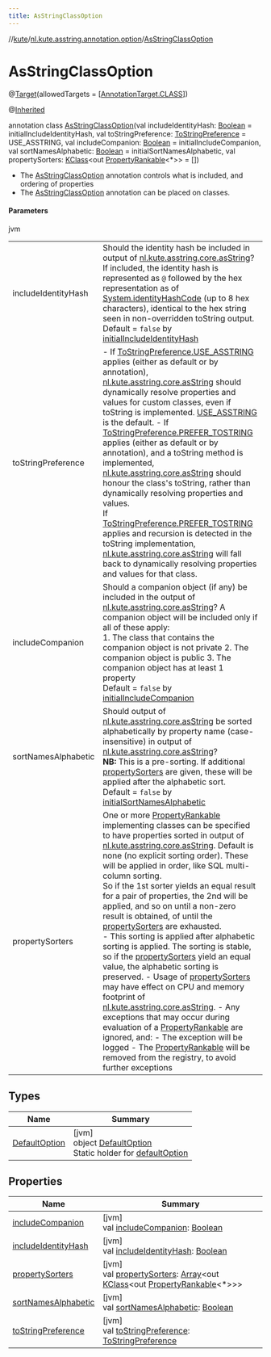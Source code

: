 ```yaml
---
title: AsStringClassOption
---
```

//[kute](../../../index.html)/[nl.kute.asstring.annotation.option](../index.html)/[AsStringClassOption](index.html)



# AsStringClassOption





@[Target](https://kotlinlang.org/api/latest/jvm/stdlib/kotlin.annotation/-target/index.html)(allowedTargets = [[AnnotationTarget.CLASS](https://kotlinlang.org/api/latest/jvm/stdlib/kotlin.annotation/-annotation-target/-c-l-a-s-s/index.html)])



@[Inherited](https://docs.oracle.com/javase/8/docs/api/java/lang/annotation/Inherited.html)



annotation class [AsStringClassOption](index.html)(val includeIdentityHash: [Boolean](https://kotlinlang.org/api/latest/jvm/stdlib/kotlin/-boolean/index.html) = initialIncludeIdentityHash, val toStringPreference: [ToStringPreference](../-to-string-preference/index.html) = USE_ASSTRING, val includeCompanion: [Boolean](https://kotlinlang.org/api/latest/jvm/stdlib/kotlin/-boolean/index.html) = initialIncludeCompanion, val sortNamesAlphabetic: [Boolean](https://kotlinlang.org/api/latest/jvm/stdlib/kotlin/-boolean/index.html) = initialSortNamesAlphabetic, val propertySorters: [KClass](https://kotlinlang.org/api/latest/jvm/stdlib/kotlin.reflect/-k-class/index.html)&lt;out [PropertyRankable](../../nl.kute.asstring.property.ranking/-property-rankable/index.html)&lt;*&gt;&gt; = [])

- 
   The [AsStringClassOption](index.html) annotation controls what is included, and ordering of properties
- 
   The [AsStringClassOption](index.html) annotation can be placed on classes.




#### Parameters


jvm

| | |
|---|---|
| includeIdentityHash | Should the identity hash be included in output of [nl.kute.asstring.core.asString](../../nl.kute.asstring.core/as-string.html)? If included, the identity hash is represented as `@` followed by the hex representation as of [System.identityHashCode](https://docs.oracle.com/javase/8/docs/api/java/lang/System.html#identityHashCode-kotlin.Any-) (up to 8 hex characters), identical to the hex string seen in non-overridden toString output.<br>Default = `false` by [initialIncludeIdentityHash](../../nl.kute.asstring.core.defaults/initial-include-identity-hash.html) |
| toStringPreference | -     If [ToStringPreference.USE_ASSTRING](../-to-string-preference/-u-s-e_-a-s-s-t-r-i-n-g/index.html) applies (either as default or by annotation), [nl.kute.asstring.core.asString](../../nl.kute.asstring.core/as-string.html) should dynamically resolve properties and values for custom classes, even if toString is implemented. [USE_ASSTRING](../-to-string-preference/-u-s-e_-a-s-s-t-r-i-n-g/index.html) is the default. -     If [ToStringPreference.PREFER_TOSTRING](../-to-string-preference/-p-r-e-f-e-r_-t-o-s-t-r-i-n-g/index.html) applies (either as default or by annotation), and a toString method is implemented, [nl.kute.asstring.core.asString](../../nl.kute.asstring.core/as-string.html) should honour the class's toString, rather than dynamically resolving properties and values.<br>If [ToStringPreference.PREFER_TOSTRING](../-to-string-preference/-p-r-e-f-e-r_-t-o-s-t-r-i-n-g/index.html) applies and recursion is detected in the toString implementation, [nl.kute.asstring.core.asString](../../nl.kute.asstring.core/as-string.html) will fall back to dynamically resolving properties and values for that class. |
| includeCompanion | Should a companion object (if any) be included in the output of [nl.kute.asstring.core.asString](../../nl.kute.asstring.core/as-string.html)? A companion object will be included only if all of these apply:<br>1.     The class that contains the companion object is not private 2.     The companion object is public 3.     The companion object has at least 1 property<br>Default = `false` by [initialIncludeCompanion](../../nl.kute.asstring.core.defaults/initial-include-companion.html) |
| sortNamesAlphabetic | Should output of [nl.kute.asstring.core.asString](../../nl.kute.asstring.core/as-string.html) be sorted alphabetically by property name (case-insensitive) in output of [nl.kute.asstring.core.asString](../../nl.kute.asstring.core/as-string.html)?<br>**NB:** This is a pre-sorting. If additional [propertySorters](property-sorters.html) are given, these will be applied after the alphabetic sort.<br>Default = `false` by [initialSortNamesAlphabetic](../../nl.kute.asstring.core.defaults/initial-sort-names-alphabetic.html) |
| propertySorters | One or more [PropertyRankable](../../nl.kute.asstring.property.ranking/-property-rankable/index.html) implementing classes can be specified to have properties sorted in output of [nl.kute.asstring.core.asString](../../nl.kute.asstring.core/as-string.html). Default is none (no explicit sorting order). These will be applied in order, like SQL multi-column sorting.<br>So if the 1st sorter yields an equal result for a pair of properties, the 2nd will be applied, and so on until a non-zero result is obtained, of until the [propertySorters](property-sorters.html) are exhausted.<br>-     This sorting is applied after alphabetic sorting is applied. The sorting is stable, so if the [propertySorters](property-sorters.html) yield an equal value, the alphabetic sorting is preserved. -     Usage of [propertySorters](property-sorters.html) may have effect on CPU and memory footprint of [nl.kute.asstring.core.asString](../../nl.kute.asstring.core/as-string.html). -     Any exceptions that may occur during evaluation of a [PropertyRankable](../../nl.kute.asstring.property.ranking/-property-rankable/index.html) are ignored, and: -     The exception will be logged -     The [PropertyRankable](../../nl.kute.asstring.property.ranking/-property-rankable/index.html) will be removed from the registry, to avoid further exceptions |



## Types


| Name | Summary |
|---|---|
| [DefaultOption](-default-option/index.html) | [jvm]<br>object [DefaultOption](-default-option/index.html)<br>Static holder for [defaultOption](-default-option/default-option.html) |


## Properties


| Name | Summary |
|---|---|
| [includeCompanion](include-companion.html) | [jvm]<br>val [includeCompanion](include-companion.html): [Boolean](https://kotlinlang.org/api/latest/jvm/stdlib/kotlin/-boolean/index.html) |
| [includeIdentityHash](include-identity-hash.html) | [jvm]<br>val [includeIdentityHash](include-identity-hash.html): [Boolean](https://kotlinlang.org/api/latest/jvm/stdlib/kotlin/-boolean/index.html) |
| [propertySorters](property-sorters.html) | [jvm]<br>val [propertySorters](property-sorters.html): [Array](https://kotlinlang.org/api/latest/jvm/stdlib/kotlin/-array/index.html)&lt;out [KClass](https://kotlinlang.org/api/latest/jvm/stdlib/kotlin.reflect/-k-class/index.html)&lt;out [PropertyRankable](../../nl.kute.asstring.property.ranking/-property-rankable/index.html)&lt;*&gt;&gt;&gt; |
| [sortNamesAlphabetic](sort-names-alphabetic.html) | [jvm]<br>val [sortNamesAlphabetic](sort-names-alphabetic.html): [Boolean](https://kotlinlang.org/api/latest/jvm/stdlib/kotlin/-boolean/index.html) |
| [toStringPreference](to-string-preference.html) | [jvm]<br>val [toStringPreference](to-string-preference.html): [ToStringPreference](../-to-string-preference/index.html) |

